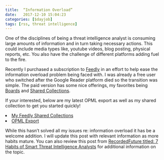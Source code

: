 ```yaml
---
title:  “Information Overload”
date:   2017-12-10 15:04:23
categories: [$dayjob]
tags: [rss, threat intelligence]
---
```

One of the disciplines of being a threat intelligence analyst is consuming large amounts of information and in turn taking necessary actions.  This could include media types like, youtube videos, blog posting, physical reports, etc.  You also have the challenge of different platforms adding fuel to the fire.
 
Recently I purchased a subscription to <a href="https://feedly.com">Feedly</a> in an effort to help ease the information overload problem being faced with.  I was already a free user who switched after the Google Reader platform died so the transition was simple.  The paid version has some nice offerings, my favorites being <a href="https://blog.feedly.com/boards/">Boards</a> and <a href="https://blog.feedly.com/launching-shared-collections">Shared Collections</a>.

If your interested, below are my latest OPML export as well as my shared collection to get you started quickly!

<li><a href="https://feedly.com/ashbyca">My Feedly Shared Collections</a></li>
<li><a href="https://keybase.pub/ashby/feedly_export">OPML Export</a></li>

While this hasn’t solved all my issues re: information overload it has be a welcome addition.  I will update this post with relevant information as more habits mature.  You can also review this post from <a href="https://www.recordedfuture.com/smart-threat-intelligence-analysts/">RecordedFuture titled: 7 Habits of Smart Threat Intelligence Analysts</a> for additional information on the topic.
